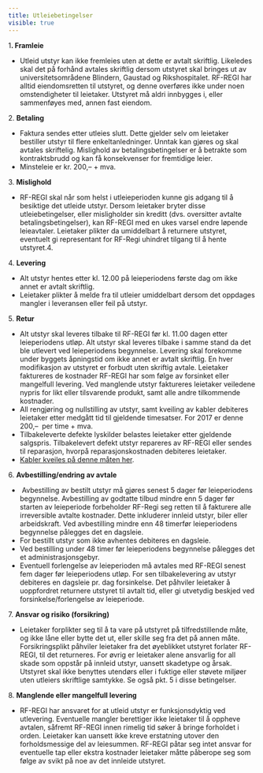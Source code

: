 ```yaml
---
title: Utleiebetingelser
visible: true
---
```


<p>1<b>. Framleie</b></p>

<ul>
	<li>Utleid utstyr kan ikke fremleies<b> </b>uten at dette er avtalt skriftlig. Likeledes skal det på forhånd avtales skriftlig dersom utstyret skal bringes ut av universitetsområdene Blindern, Gaustad og Rikshospitalet. RF-REGI har alltid eiendomsretten til utstyret, og denne overføres ikke under noen omstendigheter til leietaker. Utstyret må aldri innbygges i, eller sammenføyes med, annen fast eiendom.</li>
</ul>

<p>2. <strong>Betaling</strong></p>

<ul>
	<li>Faktura sendes etter utleies slutt. Dette&nbsp;gjelder selv om leietaker bestiller utstyr til flere enkeltanledninger. Unntak kan gjøres og skal avtales skriftelig.&nbsp;Mislighold av betalingsbetingelser er å betrakte som kontraktsbrudd og kan få konsekvenser for&nbsp;fremtidige leier.</li>
	<li>Minsteleie er kr. 200,–&nbsp;+ mva.</li>
</ul>

<p>3. <strong>Mislighold</strong></p>

<ul>
	<li>RF-REGI skal når som helst i utleieperioden kunne gis adgang til å besiktige det utleide utstyr.<b> </b>Dersom leietaker bryter disse utleiebetingelser, eller misligholder sin kreditt (dvs. oversitter avtalte betalingsbetingelser), kan RF-REGI med en ukes varsel endre løpende leieavtaler. Leietaker plikter da&nbsp;umiddelbart å returnere utstyret, eventuelt gi representant for RF-Regi uhindret tilgang til å hente utstyret.4.</li>
</ul>

<p>4.&nbsp;<b>Levering</b></p>

<ul>
	<li>Alt utstyr&nbsp;hentes etter kl. 12.00 på leieperiodens første dag om ikke annet er avtalt skriftlig.</li>
	<li>Leietaker plikter å melde fra til utleier umiddelbart dersom det oppdages mangler i leveransen eller feil på utstyr.</li>
</ul>

<p>5. <strong>Retur</strong></p>

<ul>
	<li>Alt utstyr skal leveres tilbake til RF-REGI&nbsp;før kl. 11.00 dagen etter leieperiodens utløp. Alt utstyr skal leveres tilbake i samme stand da det ble utlevert ved leieperiodens begynnelse. Levering skal forekomme under byggets åpningstid om ikke annet er avtalt skriftlig. En hver modifikasjon av utstyret er forbudt uten skriftig avtale. Leietaker faktureres de kostnader RF-REGI har som følge av forsinket eller mangelfull levering. Ved manglende utstyr faktureres leietaker veiledene nypris for likt eller tilsvarende produkt, samt alle andre tilkommende kostnader.</li>
	<li>All rengjøring og nullstilling av utstyr, samt kveiling av kabler debiteres leietaker etter medgått tid til gjeldende timesatser. For 2017&nbsp;er denne 200,–&nbsp;&nbsp;per&nbsp;time + mva.</li>
	<li>Tilbakeleverte defekte lyskilder belastes leietaker etter gjeldende salgspris. Tilbakelevert defekt utstyr repareres av RF-REGI eller sendes til reparasjon, hvorpå reparasjonskostnaden debiteres leietaker.</li>
	<li><a href="https://www.youtube.com/watch?v=0yPcJD7RVuY">Kabler kveiles på denne måten her</a>.</li>
</ul>

<p>6. <strong>Avbestilling/endring av avtale</strong></p>

<ul>
	<li>&nbsp;Avbestilling av bestilt utstyr må gjøres senest 5 dager før leieperiodens begynnelse. Avbestilling av godtatte tilbud mindre enn 5 dager før starten av leieperiode forbeholder RF-Regi seg retten til å fakturere alle irreversible avtalte kostnader. Dette inkluderer innleid utstyr, biler eller arbeidskraft.&nbsp;Ved avbestilling mindre enn 48 timerfør leieperiodens begynnelse pålegges det en dagsleie.</li>
	<li>For bestillt utstyr som ikke avhentes&nbsp;debiteres en dagsleie.</li>
	<li>Ved bestilling under 48 timer før leieperiodens begynnelse pålegges det et administrasjonsgebyr.</li>
	<li>Eventuell forlengelse av leieperioden må avtales med RF-REGI<b>&nbsp;</b>senest fem dager&nbsp;før leieperiodens utløp. For sen tilbakelevering av utstyr debiteres en dagsleie pr. dag forsinkelse. Det påhviler leietaker å uoppfordret returnere utstyret til&nbsp;avtalt tid, eller gi utvetydig beskjed ved forsinkelse/forlengelse av leieperiode.</li>
</ul>

<p>7. <strong>Ansvar og risiko (forsikring)</strong></p>

<ul>
	<li>Leietaker forplikter seg til å ta vare på utstyret på tilfredstillende måte, og ikke låne eller bytte det ut, eller skille seg fra det på annen måte. Forsikringsplikt påhviler leietaker fra det øyeblikket utstyret forlater RF-REGI, til det returneres. For øvrig er leietaker alene ansvarlig for all skade som oppstår på innleid utstyr, uansett skadetype og årsak. Utstyret skal ikke benyttes utendørs eller&nbsp;i fuktige eller støvete miljøer uten utleiers skriftlige samtykke. Se også pkt. 5&nbsp;i disse betingelser.</li>
</ul>

<p>8. <strong>Manglende eller mangelfull levering</strong></p>

<ul>
	<li>RF-REGI har ansvaret for at utleid utstyr er funksjonsdyktig ved utlevering. Eventuelle&nbsp;mangler berettiger ikke leietaker til å oppheve avtalen, såfremt RF-REGI innen rimelig tid søker å bringe forholdet i orden. Leietaker kan uansett ikke kreve erstatning utover den forholdsmessige del av leiesummen. RF-REGI påtar seg intet ansvar for eventuelle&nbsp;tap eller ekstra kostnader leietaker måtte påberope seg som følge av svikt på noe av det innleide utstyret.</li>
</ul>

<p>&nbsp;</p>
